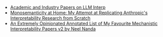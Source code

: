 * [Academic and Industry Papers on LLM Interp](https://github.com/JShollaj/awesome-llm-interpretability/blob/main/README.md#llm-interpretability-papers)
* [Monosemanticity at Home: My Attempt at Replicating Anthropic's Interpretability Research from Scratch](https://jakeward.substack.com/p/monosemanticity-at-home-my-attempt)
* [An Extremely Opinionated Annotated List of My Favourite Mechanistic Interpretability Papers v2 by Neel Nanda](https://www.alignmentforum.org/posts/NfFST5Mio7BCAQHPA/an-extremely-opinionated-annotated-list-of-my-favourite-1)
